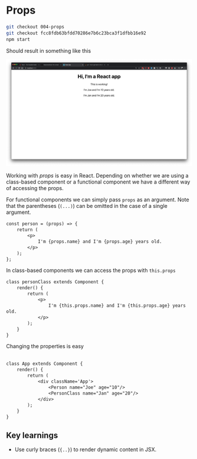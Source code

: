 # Props

```bash
git checkout 004-props
git checkout fcc8fdb63bfdd70286e7b6c23bca3f1dfbb16e92
npm start
```

Should result in something like this

![](/doc/images/004-props.png)

Working with *props* is easy in React. Depending on whether we are using a
class-based component or a functional component we have a different way of
accessing the props.

For functional components we can simply pass `props` as an argument. Note that the parentheses (`(...)`) can be omitted in the case of a single argument.

```JS
const person = (props) => {
    return (
        <p>
            I'm {props.name} and I'm {props.age} years old.
        </p>
    );
};
```

In class-based components we can access the props with `this.props`

```JS
class personClass extends Component {
    render() {
        return (
            <p>
                I'm {this.props.name} and I'm {this.props.age} years old.
            </p>
        );
    }
}
```

Changing the properties is easy

```JS

class App extends Component {
    render() {
        return (
            <div className='App'>
                <Person name="Joe" age="10"/>
                <PersonClass name="Jan" age="20"/>
            </div>
        );
    }
}
```

## Key learnings

* Use curly braces (`{..}`) to render dynamic content in JSX. 